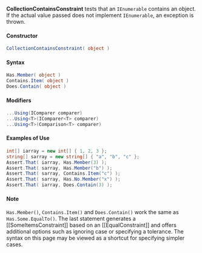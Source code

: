 **CollectionContainsConstraint** tests that an `IEnumerable` contains an object. If the actual value passed does not implement `IEnumerable`, an exception is thrown.

#### Constructor

```C#
CollectionContainsConstraint( object )
```

#### Syntax

```C#
Has.Member( object )
Contains.Item( object )
Does.Contain( object )
```

#### Modifiers

```C#
...Using(IComparer comparer)
...Using<T>(IComparer<T> comparer)
...Using<T>(Comparison<T> comparer)
```

#### Examples of Use

```C#
int[] iarray = new int[] { 1, 2, 3 };
string[] sarray = new string[] { "a", "b", "c" };
Assert.That( iarray, Has.Member(3) );
Assert.That( sarray, Has.Member("b") );
Assert.That( sarray, Contains.Item("c") );
Assert.That( sarray, Has.No.Member("x") );    
Assert.That( iarray, Does.Contain(3) );
```

#### Note

`Has.Member()`, `Contains.Item()` and `Does.Contain()` work the same as `Has.Some.EqualTo()`. The last statement generates a [[SomeItemsConstraint]] based on an [[EqualConstraint]] and offers additional options such as ignoring case or specifying a tolerance. The syntax on this page may be viewed as a shortcut for specifying simpler cases.
